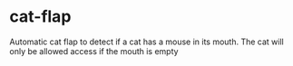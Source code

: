 # cat-flap
Automatic cat flap to detect if a cat has a mouse in its mouth. The cat will only be allowed access if the mouth is empty
